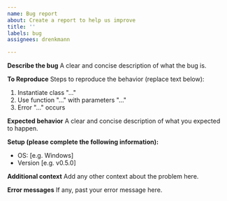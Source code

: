 ```yaml
---
name: Bug report
about: Create a report to help us improve
title: ''
labels: bug
assignees: drenkmann

---
```


**Describe the bug**
A clear and concise description of what the bug is.

**To Reproduce**
Steps to reproduce the behavior (replace text below):
1. Instantiate class "..."
2. Use function "..." with parameters "..."
3. Error "..." occurs

**Expected behavior**
A clear and concise description of what you expected to happen.

**Setup (please complete the following information):**
 - OS: [e.g. Windows]
 - Version [e.g. v0.5.0]

**Additional context**
Add any other context about the problem here.

**Error messages**
If any, past your error message here.

